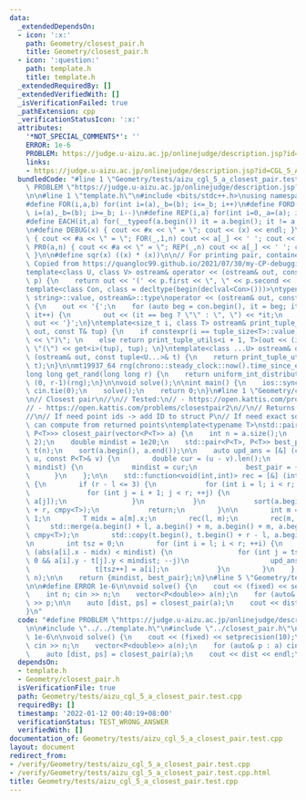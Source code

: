 ```yaml
---
data:
  _extendedDependsOn:
  - icon: ':x:'
    path: Geometry/closest_pair.h
    title: Geometry/closest_pair.h
  - icon: ':question:'
    path: template.h
    title: template.h
  _extendedRequiredBy: []
  _extendedVerifiedWith: []
  _isVerificationFailed: true
  _pathExtension: cpp
  _verificationStatusIcon: ':x:'
  attributes:
    '*NOT_SPECIAL_COMMENTS*': ''
    ERROR: 1e-6
    PROBLEM: https://judge.u-aizu.ac.jp/onlinejudge/description.jsp?id=CGL_5_A
    links:
    - https://judge.u-aizu.ac.jp/onlinejudge/description.jsp?id=CGL_5_A
  bundledCode: "#line 1 \"Geometry/tests/aizu_cgl_5_a_closest_pair.test.cpp\"\n#define\
    \ PROBLEM \"https://judge.u-aizu.ac.jp/onlinejudge/description.jsp?id=CGL_5_A\"\
    \n\n#line 1 \"template.h\"\n#include <bits/stdc++.h>\nusing namespace std;\n\n\
    #define FOR(i,a,b) for(int i=(a),_b=(b); i<=_b; i++)\n#define FORD(i,a,b) for(int\
    \ i=(a),_b=(b); i>=_b; i--)\n#define REP(i,a) for(int i=0,_a=(a); i<_a; i++)\n\
    #define EACH(it,a) for(__typeof(a.begin()) it = a.begin(); it != a.end(); ++it)\n\
    \n#define DEBUG(x) { cout << #x << \" = \"; cout << (x) << endl; }\n#define PR(a,n)\
    \ { cout << #a << \" = \"; FOR(_,1,n) cout << a[_] << ' '; cout << endl; }\n#define\
    \ PR0(a,n) { cout << #a << \" = \"; REP(_,n) cout << a[_] << ' '; cout << endl;\
    \ }\n\n#define sqr(x) ((x) * (x))\n\n// For printing pair, container, etc.\n//\
    \ Copied from https://quangloc99.github.io/2021/07/30/my-CP-debugging-template.html\n\
    template<class U, class V> ostream& operator << (ostream& out, const pair<U, V>&\
    \ p) {\n    return out << '(' << p.first << \", \" << p.second << ')';\n}\n\n\
    template<class Con, class = decltype(begin(declval<Con>()))>\ntypename enable_if<!is_same<Con,\
    \ string>::value, ostream&>::type\noperator << (ostream& out, const Con& con)\
    \ {\n    out << '{';\n    for (auto beg = con.begin(), it = beg; it != con.end();\
    \ it++) {\n        out << (it == beg ? \"\" : \", \") << *it;\n    }\n    return\
    \ out << '}';\n}\ntemplate<size_t i, class T> ostream& print_tuple_utils(ostream&\
    \ out, const T& tup) {\n    if constexpr(i == tuple_size<T>::value) return out\
    \ << \")\"; \n    else return print_tuple_utils<i + 1, T>(out << (i ? \", \" :\
    \ \"(\") << get<i>(tup), tup); \n}\ntemplate<class ...U> ostream& operator <<\
    \ (ostream& out, const tuple<U...>& t) {\n    return print_tuple_utils<0, tuple<U...>>(out,\
    \ t);\n}\n\nmt19937_64 rng(chrono::steady_clock::now().time_since_epoch().count());\n\
    long long get_rand(long long r) {\n    return uniform_int_distribution<long long>\
    \ (0, r-1)(rng);\n}\n\nvoid solve();\n\nint main() {\n    ios::sync_with_stdio(0);\
    \ cin.tie(0);\n    solve();\n    return 0;\n}\n#line 1 \"Geometry/closest_pair.h\"\
    \n// Closest pair\n//\n// Tested:\n// - https://open.kattis.com/problems/closestpair1\n\
    // - https://open.kattis.com/problems/closestpair2\n//\n// Returns: {dist, 2 points}\n\
    //\n// If need point ids -> add ID to struct P\n// If need exact square dist ->\
    \ can compute from returned points\ntemplate<typename T>\nstd::pair<double, std::pair<P<T>,\
    \ P<T>>> closest_pair(vector<P<T>> a) {\n    int n = a.size();\n    assert(n >=\
    \ 2);\n    double mindist = 1e20;\n    std::pair<P<T>, P<T>> best_pair;\n    std::vector<P<T>>\
    \ t(n);\n    sort(a.begin(), a.end());\n\n    auto upd_ans = [&] (const P<T>&\
    \ u, const P<T>& v) {\n        double cur = (u - v).len();\n        if (cur <\
    \ mindist) {\n            mindist = cur;\n            best_pair = {u, v};\n  \
    \      }\n    };\n\n    std::function<void(int,int)> rec = [&] (int l, int r)\
    \ {\n        if (r - l <= 3) {\n            for (int i = l; i < r; ++i) {\n  \
    \              for (int j = i + 1; j < r; ++j) {\n                    upd_ans(a[i],\
    \ a[j]);\n                }\n            }\n            sort(a.begin() + l, a.begin()\
    \ + r, cmpy<T>);\n            return;\n        }\n\n        int m = (l + r) >>\
    \ 1;\n        T midx = a[m].x;\n        rec(l, m);\n        rec(m, r);\n\n   \
    \     std::merge(a.begin() + l, a.begin() + m, a.begin() + m, a.begin() + r, t.begin(),\
    \ cmpy<T>);\n        std::copy(t.begin(), t.begin() + r - l, a.begin() + l);\n\
    \n        int tsz = 0;\n        for (int i = l; i < r; ++i) {\n            if\
    \ (abs(a[i].x - midx) < mindist) {\n                for (int j = tsz - 1; j >=\
    \ 0 && a[i].y - t[j].y < mindist; --j)\n                    upd_ans(a[i], t[j]);\n\
    \                t[tsz++] = a[i];\n            }\n        }\n    };\n    rec(0,\
    \ n);\n\n    return {mindist, best_pair};\n}\n#line 5 \"Geometry/tests/aizu_cgl_5_a_closest_pair.test.cpp\"\
    \n\n#define ERROR 1e-6\n\nvoid solve() {\n    cout << (fixed) << setprecision(10);\n\
    \    int n; cin >> n;\n    vector<P<double>> a(n);\n    for (auto& p : a) cin\
    \ >> p;\n\n    auto [dist, ps] = closest_pair(a);\n    cout << dist << endl;\n\
    }\n"
  code: "#define PROBLEM \"https://judge.u-aizu.ac.jp/onlinejudge/description.jsp?id=CGL_5_A\"\
    \n\n#include \"../../template.h\"\n#include \"../closest_pair.h\"\n\n#define ERROR\
    \ 1e-6\n\nvoid solve() {\n    cout << (fixed) << setprecision(10);\n    int n;\
    \ cin >> n;\n    vector<P<double>> a(n);\n    for (auto& p : a) cin >> p;\n\n\
    \    auto [dist, ps] = closest_pair(a);\n    cout << dist << endl;\n}\n"
  dependsOn:
  - template.h
  - Geometry/closest_pair.h
  isVerificationFile: true
  path: Geometry/tests/aizu_cgl_5_a_closest_pair.test.cpp
  requiredBy: []
  timestamp: '2022-01-12 00:40:19+08:00'
  verificationStatus: TEST_WRONG_ANSWER
  verifiedWith: []
documentation_of: Geometry/tests/aizu_cgl_5_a_closest_pair.test.cpp
layout: document
redirect_from:
- /verify/Geometry/tests/aizu_cgl_5_a_closest_pair.test.cpp
- /verify/Geometry/tests/aizu_cgl_5_a_closest_pair.test.cpp.html
title: Geometry/tests/aizu_cgl_5_a_closest_pair.test.cpp
---
```

